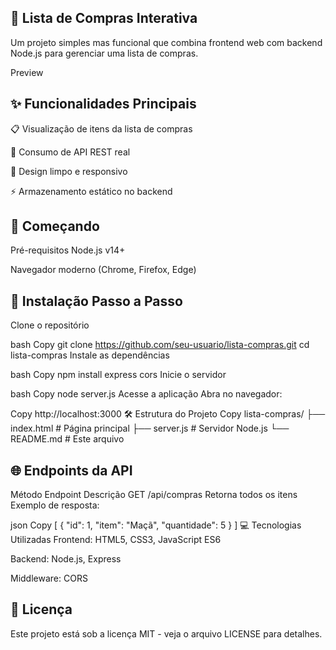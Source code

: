  ## 🛒 Lista de Compras Interativa 
Um projeto simples mas funcional que combina frontend web com backend Node.js para gerenciar uma lista de compras.

Preview

## ✨ Funcionalidades Principais
📋 Visualização de itens da lista de compras

🔄 Consumo de API REST real

🎨 Design limpo e responsivo

⚡ Armazenamento estático no backend

## 🚀 Começando
Pré-requisitos
Node.js v14+

Navegador moderno (Chrome, Firefox, Edge)

## 🔧 Instalação Passo a Passo
Clone o repositório

bash
Copy
git clone https://github.com/seu-usuario/lista-compras.git
cd lista-compras
Instale as dependências

bash
Copy
npm install express cors
Inicie o servidor

bash
Copy
node server.js
Acesse a aplicação
Abra no navegador:

Copy
http://localhost:3000
🛠 Estrutura do Projeto
Copy
lista-compras/
├── index.html          # Página principal
├── server.js           # Servidor Node.js
└── README.md           # Este arquivo

## 🌐 Endpoints da API

Método	Endpoint	Descrição
GET	/api/compras	Retorna todos os itens
Exemplo de resposta:

json
Copy
[
  {
    "id": 1,
    "item": "Maçã",
    "quantidade": 5
  }
]
💻 Tecnologias Utilizadas
Frontend: HTML5, CSS3, JavaScript ES6

Backend: Node.js, Express

Middleware: CORS

## 📄 Licença
Este projeto está sob a licença MIT - veja o arquivo LICENSE para detalhes.
